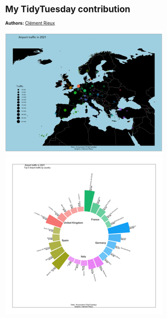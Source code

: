 
<!-- README.md is generated from README.Rmd. Please edit that file -->

# My TidyTuesday contribution

**Authors:** [Clément Rieux](https://github.com/clementrx)

![20220712](https://github.com/clementrx/Tidytuesday_sub/blob/main/plot/20220712/airport_traffic_map.png)
![](https://github.com/clementrx/Tidytuesday_sub/blob/main/plot/20220712/traffic_by_airport_2021.png)
